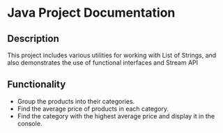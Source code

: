 # Java Project Documentation
## Description
This project includes various utilities for working with
List of Strings, and also demonstrates the use of
functional interfaces and Stream API
## Functionality
- Group the products into their categories.
- Find the average price of products in each category.
- Find the category with the highest average price and display it in the console.